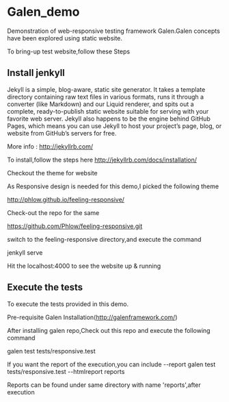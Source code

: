 Galen_demo
==========

Demonstration of web-responsive testing framework Galen.Galen concepts have been explored using static website.

To bring-up test website,follow these Steps

Install jenkyll
----------------

Jekyll is a simple, blog-aware, static site generator. It takes a template directory containing raw text files in various formats, runs it through a converter (like Markdown) and our Liquid renderer, and spits out a complete, ready-to-publish static website suitable for serving with your favorite web server. Jekyll also happens to be the engine behind GitHub Pages, which means you can use Jekyll to host your project’s page, blog, or website from GitHub’s servers for free.

More info : http://jekyllrb.com/

To install,follow the steps here http://jekyllrb.com/docs/installation/

Checkout the theme for website

As Responsive design is needed for this demo,I picked the following theme

http://phlow.github.io/feeling-responsive/

Check-out the repo for the same

https://github.com/Phlow/feeling-responsive.git

switch to the feeling-responsive directory,and execute the command

jenkyll serve

Hit the localhost:4000 to see the website up & running

Execute the tests
-------------------
To execute the tests provided in this demo.

Pre-requisite
  Galen Installation(http://galenframework.com/)

After installing galen repo,Check out this repo and execute the following command

  galen test tests/responsive.test 

If you want the report of the execution,you can include --report
  galen test tests/responsive.test --htmlreport reports

Reports can be found under same directory with name 'reports',after execution

